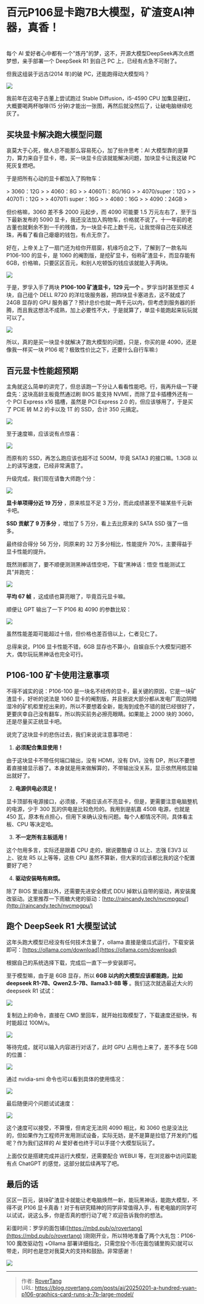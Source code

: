 # 百元P106显卡跑7B大模型，矿渣变AI神器，真香！

# 

每个 AI 爱好者心中都有一个&#34;炼丹&#34;的梦，这不，开源大模型DeepSeek再次点燃梦想，亲手部署一个 DeepSeek R1 到自己 PC 上，已经有点急不可耐了。

但我这组装于远古(2014 年)的破 PC，还能跑得动大模型吗？

![](static/GAyTbmULFoddVTxDkKtcysL1nJg.jpg)

我前年在这电子古董上尝试跑过 Stable Diffusion，i5-4590 CPU 加集显硬扛，大概要喝两杯咖啡(15 分钟)才能出一张图，再然后就没然后了，让破电脑继续吃灰了。

## 买块显卡解决跑大模型问题

哀莫大于心死，做人总不能那么容易死心，加了些许思考：AI 大模型靠的是算力，算力来自于显卡，嗯，买一块显卡应该就能解决问题，加块显卡让我这破 PC 死灰复燃吧。

于是把所有心动的显卡都加入了购物车：

&gt; 3060：12G 
&gt; 
&gt; 4060：8G 
&gt; 
&gt; 4060Ti：8G/16G 
&gt; 
&gt; 4070/super：12G 
&gt; 
&gt; 4070Ti：12G 
&gt; 
&gt; 4070Ti super：16G 
&gt; 
&gt; 4080：16G 
&gt; 
&gt; 4090：24GB 
&gt; 

但价格嘛，3060 差不多 2000 元起步，而 4090 可能要 1.5 万元左右了，至于当下最新发布的 5090 显卡，我还没法加入购物车，价格就不说了。十一年前的老古董也就剩余不到一千的残值，为一块显卡花上数千元，让我觉得自己在买椟还珠，再看了看自己瘪瘪的钱包，有点无奈了。

好在，上帝关上了一扇门还为给你开扇窗，机缘巧合之下，了解到了一款名叫 P106-100 的显卡，是 1060 的阉割版，是挖矿显卡，俗称矿渣显卡，而显存能有 6GB，价格嘛，只要区区百元，和别人吃顿饭的钱应该就能入手两块。

![](static/WVu8bz4VaoflL9xrdCtcPKi1nud.jpg)

于是，罗孚入手了两块 **P106-100 矿渣显卡，129 元一个** 。罗孚当时甚至想买 4 块，自己组个 DELL R720 的洋垃圾服务器，把四块显卡塞进去，这不就成了 24GB 显存的 GPU 服务器了？预计总价也就一两千元以内，但考虑到服务器的折腾，而且我这想法不成熟，加上必要性不大，于是就算了，单显卡能跑起来玩玩就可以了。

![](static/HVzSbwtfbo3j8sxPOYNcy3t7nTf.png)

所以，真的是买一块显卡就解决了跑大模型的问题，只是，你买的是 4090，还是像我一样买一块 P106 呢？极致性价比之下，还要什么自行车嘛:)

## 百元显卡性能超预期

主角就这么简单的讲完了，但总该跑一下分让人看看性能吧。行，我再升级一下硬盘先：这块高龄主板竟然通过刷 BIOS 能支持 NVME，而除了显卡插槽外还有一个 PCI Express x16 插槽，虽然是 PCI Express 2.0 的，但应该够用了，于是买了 PCIE 转 M.2 的卡以及 1T 的 SSD，合计 350 元搞定。

![](static/ZWtIb0ZsWocdmDxGZ5ocRQKBnkg.jpg)

至于速度嘛，应该说有点惊喜：

![](static/W464bZ9ZLoNPIRx2G28cOrklneT.png)

而原有的 SSD，再怎么跑应该也超不过 500M，毕竟 SATA3 的接口嘛。1.3GB 以上的读写速度，已经非常满意了。

升级完成，我们现在请鲁大师跑个分：

![](static/XXsibzG35oCM4dxTfw1cEV5WnXg.png)

**显卡单项得分近 19 万分** ，原来核显不足 3 万分，而此成绩甚至不输某些千元新卡吧。

**SSD 贡献了 9 万多分** ，增加了 5 万分，看上去比原来的 SATA SSD 强了一倍多。

最终综合得分 56 万分，同原来的 32 万多分相比，性能提升 70%，主要得益于显卡性能的提升。

既然测都测了，要不顺便测测黑神话悟空吧，下载“黑神话：悟空 性能测试工具”并跑完：

![](static/RYrCbNSyBobcl3x7590ctPFYnaf.png)

**平均 67 帧** ，这成绩也算亮眼了，毕竟百元显卡嘛。

顺便让 GPT 输出了一下 P106 和 4090 的参数比较：

![](static/Zz9mbpneFoXUTMxC9jucQOBInqg.png)

虽然性能差距可能超过十倍，但价格也差百倍以上，仁者见仁了。

总得来说，P106 显卡性能不错，6GB 显存也不算小，自娱自乐个大模型问题不大，偶尔玩玩黑神话也完全可行。

## P106-100 矿卡使用注意事项

不得不诚实的说：P106-100 是一块名不经传的显卡，最关键的原因，它是一块矿渣显卡，好听的说法是 1060 显卡的阉割版，并且据说大部分都从发电厂周边阴暗湿冷的矿机柜里挖出来的，所以不要想着全新，能淘到成色不错的就已经很好了，更要庆幸自己没有翻车，所以购买前务必擦亮眼睛。如果能上 2000 块的 3060，还是尽量买正统显卡吧。

说完了这块显卡的悲伤过去，我们来说说注意事项吧：

1. **必须配合集显使用！**

由于这块显卡不带任何端口输出，没有 HDMI，没有 DVI，没有 DP，所以不要想着直接接显示器了。本身就是用来做解算的，不带输出没关系，显示依然用核显输出就好了。

2. **电源供电必须足！**

显卡顶部有电源接口，必须接，不接应该点不亮显卡，但是，更需要注意电脑整机的电源，少于 300 瓦的供电是比较危险的。我用到是航嘉 450B 电源，也就是 450 瓦，原本有点担心，但用下来确认没有问题。每个人都情况不同，具体看主板、CPU 等决定哈。

3. **不一定所有主板适用！**

这个勿用多言，实际还是跟着 CPU 走的，据说要酷睿 i3 以上、志强 E3V3 以上、锐龙 R5 以上等等，这些 CPU 虽然不算新，但大家的应该都比我的这个配置要好了吧？

4. **驱动安装略有麻烦。**

除了 BIOS 里设置以外，还需要先进安全模式 DDU 掉默认自带的驱动，再安装魔改驱动。这里推荐一下雨糖大佬的驱动：[http://raincandy.tech/nvcmpgpu/](http://raincandy.tech/nvcmpgpu/)

## 跑个 DeepSeek R1 大模型试试

这年头跑大模型已经没有任何技术含量了，ollama 直接是傻瓜式运行，下载安装即可：[https://ollama.com/download](https://ollama.com/download)

根据自己的系统选择下载，完成后一直下一步安装即可。

至于模型嘛，由于是 6GB 显存，所以 **6GB 以内的大模型应该都能跑，比如 deepseek R1-7B、Qwen2.5-7B、llama3.1-8B 等** 。我们这次就选最近大火的 deepseek R1 试试：

![](static/T8TxbU77AoK3GexjzHzceAw2ngg.png)

复制边上的命令，直接在 CMD 里回车，就开始拉取模型了，下载速度还挺快，有时能超过 100M/s。

![](static/P76wbHVNgoQtazxqMDjc5uQsnOe.png)

等待完成，就可以输入内容进行对话了，此时 GPU 占用也上来了，差不多在 5GB 的位置：

![](static/CArGb1inBoXSVKxYbWMcfWrXn0f.png)

通过 nvidia-smi 命令也可以看到具体的使用情况：

![](static/Sl87bIaGFohAfaxu6iicLk7Un8d.png)

最后随便问个问题试试速度：

![](static/QGqGbmdcGoTiSOx0CuOcoh1ynqb.gif)

这个速度可以接受，不算慢，但肯定无法同 4090 相比，和 3060 也是没法比的，但如果作为工程师开发用测试设备，实际无妨，是不是算是拉低了开发的门槛呢？作为我们这样的 AI 爱好者也终于可以手搓个大模型玩玩了。

上面仅仅是搭建完成并运行大模型，还需要配合 WEBUI 等，在浏览器中访问菜能有点 ChatGPT 的感觉，这部分就后续再写了吧。

## 最后的话

区区一百元，装块矿渣显卡就能让老电脑焕然一新，能玩黑神话，能跑大模型，不得不说 P106 显卡真香！对于有研究精神的同学非常值得入手，有老电脑的同学可以试试，说这么多，你是否真的想行动了呢？欢迎告诉我你的想法。

彩蛋时间：罗孚的面包铺([https://mbd.pub/o/rovertang](https://mbd.pub/o/rovertang) )刚刚开业，所以特地准备了两个大礼包：P106-100 魔改驱动包 &#43;Ollama 部署详细指北，只需您投个币(在面包铺里购买)就可以带走，同时也是您对我莫大的支持和鼓励。非常感谢！

![](static/P5otbCCqGo5T88x9wRvc0hk2n1T.png)



---

> 作者: [RoverTang](https://rovertang.com)  
> URL: https://blog.rovertang.com/posts/ai/20250201-a-hundred-yuan-p106-graphics-card-runs-a-7b-large-model/  

